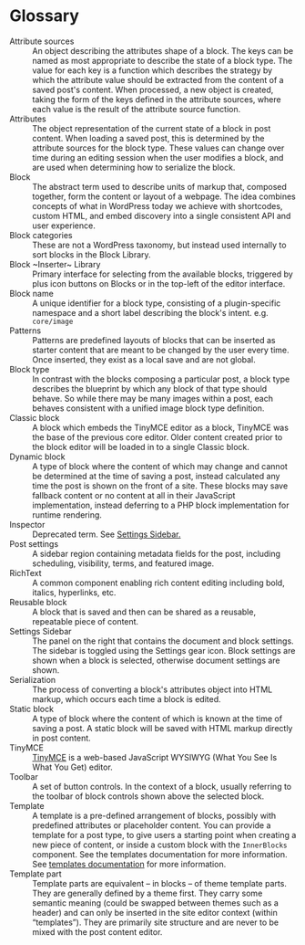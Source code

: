 # Glossary

<dl>
<dt>Attribute sources</dt>
<dd>An object describing the attributes shape of a block. The keys can be named as most appropriate to describe the state of a block type. The value for each key is a function which describes the strategy by which the attribute value should be extracted from the content of a saved post's content. When processed, a new object is created, taking the form of the keys defined in the attribute sources, where each value is the result of the attribute source function.</dd>

<dt>Attributes</dt>
<dd>The object representation of the current state of a block in post content. When loading a saved post, this is determined by the attribute sources for the block type. These values can change over time during an editing session when the user modifies a block, and are used when determining how to serialize the block.</dd>

<dt>Block</dt>
<dd>The abstract term used to describe units of markup that, composed together, form the content or layout of a webpage. The idea combines concepts of what in WordPress today we achieve with shortcodes, custom HTML, and embed discovery into a single consistent API and user experience.</dd>

<dt>Block categories</dt>
<dd>These are not a WordPress taxonomy, but instead used internally to sort blocks in the Block Library.</dd>

<dt>Block ~Inserter~ Library</dt>
<dd>Primary interface for selecting from the available blocks, triggered by plus icon buttons on Blocks or in the top-left of the editor interface.</dd>

<dt>Block name</dt>
<dd>A unique identifier for a block type, consisting of a plugin-specific namespace and a short label describing the block's intent. e.g. <code>core/image</code></dd>

<dt>Patterns</dt>
<dd>Patterns are predefined layouts of blocks that can be inserted as starter content that are meant to be changed by the user every time. Once inserted, they exist as a local save and are not global.</dd>

<dt>Block type</dt>
<dd>In contrast with the blocks composing a particular post, a block type describes the blueprint by which any block of that type should behave. So while there may be many images within a post, each behaves consistent with a unified image block type definition.</dd>

<dt>Classic block</dt>
<dd>A block which embeds the TinyMCE editor as a block, TinyMCE was the base of the previous core editor. Older content created prior to the block editor will be loaded in to a single Classic block.</dd>

<dt>Dynamic block</dt>
<dd>A type of block where the content of which may change and cannot be determined at the time of saving a post, instead calculated any time the post is shown on the front of a site. These blocks may save fallback content or no content at all in their JavaScript implementation, instead deferring to a PHP block implementation for runtime rendering.</dd>

<dt>Inspector</dt>
<dd>Deprecated term. See <a href="#settings-sidebar">Settings Sidebar.</a></dd>

<dt>Post settings</dt>
<dd>A sidebar region containing metadata fields for the post, including scheduling, visibility, terms, and featured image.</dd>

<dt>RichText</dt>
<dd>A common component enabling rich content editing including bold, italics, hyperlinks, etc.</dd>

<dt>Reusable block</dt>
<dd>A block that is saved and then can be shared as a reusable, repeatable piece of content.</dd>

<dt id="settings-sidebar">Settings Sidebar</dt>
<dd>The panel on the right that contains the document and block settings. The sidebar is toggled using the Settings gear icon. Block settings are shown when a block is selected, otherwise document settings are shown.</dd>

<dt>Serialization</dt>
<dd>The process of converting a block's attributes object into HTML markup, which occurs each time a block is edited.</dd>

<dt>Static block</dt>
<dd>A type of block where the content of which is known at the time of saving a post. A static block will be saved with HTML markup directly in post content.</dd>

<dt>TinyMCE</dt>
<dd><a href="https://www.tinymce.com/">TinyMCE</a> is a web-based JavaScript WYSIWYG (What You See Is What You Get) editor.</dd>

<dt>Toolbar</dt>
<dd>A set of button controls. In the context of a block, usually referring to the toolbar of block controls shown above the selected block.</dd>

<dt>Template</dt>
<dd> A template is a pre-defined arrangement of blocks, possibly with predefined attributes or placeholder content. You can provide a template for a post type, to give users a starting point when creating a new piece of content, or inside a custom block with the <code>InnerBlocks</code> component. See the templates documentation for more information. See <a href="../../developers/block-api/block-templates/">templates documentation</a> for more information.</dd>

<dt>Template part</dt>
<dd>Template parts are equivalent – in blocks – of theme template parts. They are generally defined by a theme first. They carry some semantic meaning (could be swapped between themes such as a header) and can only be inserted in the site editor context (within “templates”). They are primarily site structure and are never to be mixed with the post content editor. </dd>

</dl>
